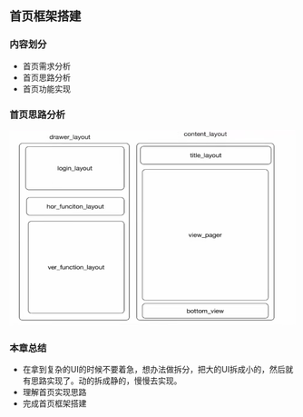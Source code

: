 ## 首页框架搭建

### 内容划分

+ 首页需求分析
+ 首页思路分析
+ 首页功能实现

### 首页思路分析

![](../images/11.png)

### 本章总结

+ 在拿到复杂的UI的时候不要着急，想办法做拆分，把大的UI拆成小的，然后就有思路实现了。动的拆成静的，慢慢去实现。
+ 理解首页实现思路
+ 完成首页框架搭建
